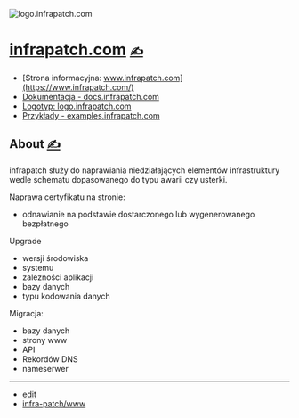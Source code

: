 
![logo.infrapatch.com](https://logo.infrapatch.com/1/cover.png)

# [infrapatch.com](https://www.infrapatch.com/) [<span style='font-size:20px;'>&#x270D;</span>](https://github.com/infra-patch/www/edit/main/MENU.md) 

+ [Strona informacyjna: www.infrapatch.com](https://www.infrapatch.com/)
+ [Dokumentacja - docs.infrapatch.com](https://docs.infrapatch.com/)
+ [Logotyp: logo.infrapatch.com](https://logo.infrapatch.com/)
+ [Przykłady - examples.infrapatch.com](http://examples.infrapatch.com)



## About [<span style='font-size:20px;'>&#x270D;</span>](https://github.com/infra-patch/www/edit/main/ABOUT.md)

infrapatch służy do naprawiania niedziałających elementów infrastruktury
wedle schematu dopasowanego do typu awarii czy usterki.

Naprawa certyfikatu na stronie:
+ odnawianie na podstawie dostarczonego lub wygenerowanego bezpłatnego

 
Upgrade
+ wersji środowiska
+ systemu
+ zalezności aplikacji
+ bazy danych
+ typu kodowania danych


Migracja:
+ bazy danych
+ strony www
+ API
+ Rekordów DNS
+ nameserwer


---

+ [edit](https://github.com/infra-patch/www/edit/main/README.md)
+ [infra-patch/www](https://github.com/infra-patch/www)
